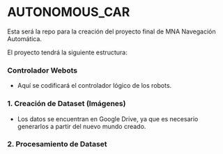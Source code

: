 # AUTONOMOUS_CAR

Esta será la repo para la creación del proyecto final de MNA Navegación Automática.

El proyecto tendrá la siguiente estructura:

### Controlador Webots
- Aquí se codificará el controlador lógico de los robots.

### 1. Creación de Dataset (Imágenes)
- Los datos se encuentran en Google Drive, ya que es necesario generarlos a partir del nuevo mundo creado.

### 2. Procesamiento de Dataset

